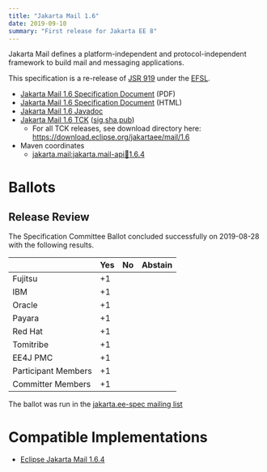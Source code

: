 ```yaml
---
title: "Jakarta Mail 1.6"
date: 2019-09-10
summary: "First release for Jakarta EE 8"
---
```


Jakarta Mail defines a platform-independent and protocol-independent framework to build mail and messaging applications.

This specification is a re-release of [JSR 919](http://jcp.org/en/jsr/detail?id=919) under the [EFSL](https://www.eclipse.org/legal/efsl/).

* [Jakarta Mail 1.6 Specification Document](./mail-spec-1.6.pdf) (PDF)
* [Jakarta Mail 1.6 Specification Document](./mail-spec-1.6.html) (HTML)
* [Jakarta Mail 1.6 Javadoc](./apidocs)
* [Jakarta Mail 1.6 TCK](https://download.eclipse.org/jakartaee/mail/1.6/jakarta-mail-tck-1.6.0.zip) ([sig](https://download.eclipse.org/jakartaee/mail/1.6/jakarta-mail-tck-1.6.0.zip.sig),[sha](https://download.eclipse.org/jakartaee/mail/1.6/jakarta-mail-tck-1.6.0.zip.sha256),[pub](https://jakarta.ee/specifications/jakartaee-spec-committee.pub))
    * For all TCK releases, see download directory here: https://download.eclipse.org/jakartaee/mail/1.6
* Maven coordinates
  * [jakarta.mail:jakarta.mail-api:jar:1.6.4](https://central.sonatype.com/artifact/jakarta.mail/jakarta.mail-api/1.6.4/jar)

# Ballots

## Release Review

The Specification Committee Ballot concluded successfully on 2019-08-28 with the following results.

|                       |  Yes    | No      | Abstain  |
|-----------------------|---------|---------|----------|
|Fujitsu                |    +1   |         |          |
|IBM                    |    +1   |         |          |
|Oracle                 |    +1   |         |          |
|Payara                 |    +1   |         |          |
|Red Hat                |    +1   |         |          |
|Tomitribe              |    +1   |         |          |
|EE4J PMC               |    +1   |         |          |
|Participant Members    |    +1   |         |          |
|Committer Members      |    +1   |         |          |

The ballot was run in the [jakarta.ee-spec mailing list](https://www.eclipse.org/lists/jakarta.ee-spec/msg00450.html)

# Compatible Implementations

* [Eclipse Jakarta Mail 1.6.4](https://eclipse-ee4j.github.io/mail/)
